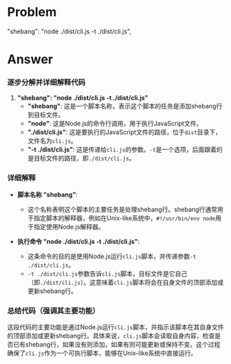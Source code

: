 # Problem

"shebang": "node ./dist/cli.js -t ./dist/cli.js",

# Answer

### 逐步分解并详细解释代码

1. **"shebang": "node ./dist/cli.js -t ./dist/cli.js"**
   - **"shebang"**: 这是一个脚本名称，表示这个脚本的任务是添加shebang行到目标文件。
   - **"node"**: 这是Node.js的命令行调用，用于执行JavaScript文件。
   - **"./dist/cli.js"**: 这是要执行的JavaScript文件的路径，位于`dist`目录下，文件名为`cli.js`。
   - **"-t ./dist/cli.js"**: 这是传递给`cli.js`的参数。`-t`是一个选项，后面跟着的是目标文件的路径，即`./dist/cli.js`。

### 详细解释

- **脚本名称 "shebang"**:
  - 这个名称表明这个脚本的主要任务是处理shebang行。shebang行通常用于指定脚本的解释器，例如在Unix-like系统中，`#!/usr/bin/env node`用于指定使用Node.js解释器。

- **执行命令 "node ./dist/cli.js -t ./dist/cli.js"**:
  - 这条命令的目的是使用Node.js运行`cli.js`脚本，并传递参数`-t ./dist/cli.js`。
  - `-t ./dist/cli.js`参数告诉`cli.js`脚本，目标文件是它自己（即`./dist/cli.js`）。这意味着`cli.js`脚本将会在自身文件的顶部添加或更新shebang行。

### 总结代码（强调其主要功能）

这段代码的主要功能是通过Node.js运行`cli.js`脚本，并指示该脚本在其自身文件的顶部添加或更新shebang行。具体来说，`cli.js`脚本会读取自身内容，检查是否已有shebang行，如果没有则添加，如果有则可能更新或保持不变。这个过程确保了`cli.js`作为一个可执行脚本，能够在Unix-like系统中直接运行。